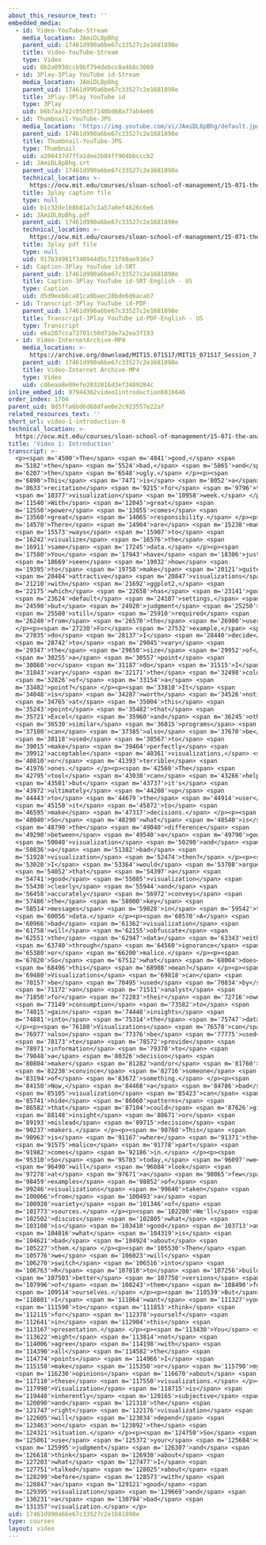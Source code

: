 ```yaml
---
about_this_resource_text: ''
embedded_media:
  - id: Video-YouTube-Stream
    media_location: JAmiDL8pBhg
    parent_uid: 17461d990a6be67c33527c2e1681898e
    title: Video-YouTube-Stream
    type: Video
    uid: 0b2a0930ccb9bf794debcc8a468c3060
  - id: 3Play-3Play YouTube id-Stream
    media_location: JAmiDL8pBhg
    parent_uid: 17461d990a6be67c33527c2e1681898e
    title: 3Play-3Play YouTube id
    type: 3Play
    uid: b6b7aa7d2c05b057140bd68a77ab4e66
  - id: Thumbnail-YouTube-JPG
    media_location: 'https://img.youtube.com/vi/JAmiDL8pBhg/default.jpg'
    parent_uid: 17461d990a6be67c33527c2e1681898e
    title: Thumbnail-YouTube-JPG
    type: Thumbnail
    uid: a206437d7ffa1dee2b84ff904bbcccb2
  - id: JAmiDL8pBhg.srt
    parent_uid: 17461d990a6be67c33527c2e1681898e
    technical_location: >-
      https://ocw.mit.edu/courses/sloan-school-of-management/15-071-the-analytics-edge-spring-2017/visualization/the-good-the-bad-and-the-ugly-visualization-recitation-recitation/video-1-introduction/video-1-introduction-0/JAmiDL8pBhg.srt
    title: 3play caption file
    type: null
    uid: b1c32de168b81a7c1a57a0ef4626c6e6
  - id: JAmiDL8pBhg.pdf
    parent_uid: 17461d990a6be67c33527c2e1681898e
    technical_location: >-
      https://ocw.mit.edu/courses/sloan-school-of-management/15-071-the-analytics-edge-spring-2017/visualization/the-good-the-bad-and-the-ugly-visualization-recitation-recitation/video-1-introduction/video-1-introduction-0/JAmiDL8pBhg.pdf
    title: 3play pdf file
    type: null
    uid: 917b34981f348944d5c723f60ae936e7
  - id: Caption-3Play YouTube id-SRT
    parent_uid: 17461d990a6be67c33527c2e1681898e
    title: Caption-3Play YouTube id-SRT-English - US
    type: Caption
    uid: d5d9eeb8ca81ca9baec28bde6d6acab7
  - id: Transcript-3Play YouTube id-PDF
    parent_uid: 17461d990a6be67c33527c2e1681898e
    title: Transcript-3Play YouTube id-PDF-English - US
    type: Transcript
    uid: e6a207cca73701c50d73de7a2ea3f193
  - id: Video-InternetArchive-MP4
    media_location: >-
      https://archive.org/download/MIT15.071S17/MIT15_071S17_Session_7.4.02_300k.mp4
    parent_uid: 17461d990a6be67c33527c2e1681898e
    title: Video-Internet Archive-MP4
    type: Video
    uid: cd6eaa8e00efe2032816d3ef3489284c
inline_embed_id: 97944362video1introduction6016646
order_index: 1704
parent_uid: 8d5ffa6bd6d68dfae0e2c923557e22af
related_resources_text: ''
short_url: video-1-introduction-0
technical_location: >-
  https://ocw.mit.edu/courses/sloan-school-of-management/15-071-the-analytics-edge-spring-2017/visualization/the-good-the-bad-and-the-ugly-visualization-recitation-recitation/video-1-introduction/video-1-introduction-0
title: 'Video 1: Introduction'
transcript: >-
  <p><span m='4500'>The</span> <span m='4841'>good,</span> <span
  m='5182'>the</span> <span m='5524'>bad,</span> <span m='5865'>and</span> <span
  m='6207'>the</span> <span m='6548'>ugly.</span> </p><p><span
  m='6890'>This</span> <span m='7471'>is</span> <span m='8052'>a</span> <span
  m='8633'>recitation</span> <span m='9215'>for</span> <span m='9796'>the</span>
  <span m='10377'>visualization</span> <span m='10958'>week.</span> </p><p><span
  m='11540'>With</span> <span m='12045'>great</span> <span
  m='12550'>power</span> <span m='13055'>comes</span> <span
  m='13560'>great</span> <span m='14065'>responsibility.</span> </p><p><span
  m='14570'>There</span> <span m='14904'>are</span> <span m='15238'>many</span>
  <span m='15573'>ways</span> <span m='15907'>to</span> <span
  m='16242'>visualize</span> <span m='16576'>the</span> <span
  m='16911'>same</span> <span m='17245'>data.</span> </p><p><span
  m='17580'>You</span> <span m='17943'>have</span> <span m='18306'>just</span>
  <span m='18669'>seen</span> <span m='19032'>how</span> <span
  m='19395'>to</span> <span m='19758'>make</span> <span m='20121'>quite</span>
  <span m='20484'>attractive</span> <span m='20847'>visualizations</span> <span
  m='21210'>with</span> <span m='21692'>ggplot2,</span> <span
  m='22175'>which</span> <span m='22658'>has</span> <span m='23141'>good</span>
  <span m='23624'>default</span> <span m='24107'>settings,</span> <span
  m='24590'>but</span> <span m='24920'>judgment</span> <span m='25250'>is</span>
  <span m='25580'>still</span> <span m='25910'>required</span> <span
  m='26240'>from</span> <span m='26570'>the</span> <span m='26900'>user.</span>
  </p><p><span m='27230'>For</span> <span m='27532'>example,</span> <span
  m='27835'>do</span> <span m='28137'>I</span> <span m='28440'>decide</span>
  <span m='28742'>to</span> <span m='29045'>vary</span> <span
  m='29347'>the</span> <span m='29650'>size</span> <span m='29952'>of</span>
  <span m='30255'>a</span> <span m='30557'>point</span> <span
  m='30860'>or</span> <span m='31187'>do</span> <span m='31515'>I</span> <span
  m='31843'>vary</span> <span m='32171'>the</span> <span m='32498'>color</span>
  <span m='32826'>of</span> <span m='33154'>a</span> <span
  m='33482'>point?</span> </p><p><span m='33810'>It</span> <span
  m='34048'>is</span> <span m='34287'>worth</span> <span m='34526'>noting</span>
  <span m='34765'>at</span> <span m='35004'>this</span> <span
  m='35243'>point</span> <span m='35482'>that</span> <span
  m='35721'>Excel</span> <span m='35960'>and</span> <span m='36245'>other</span>
  <span m='36530'>similar</span> <span m='36815'>programs</span> <span
  m='37100'>can</span> <span m='37385'>also</span> <span m='37670'>be</span>
  <span m='38118'>used</span> <span m='38567'>to</span> <span
  m='39015'>make</span> <span m='39464'>perfectly</span> <span
  m='39912'>acceptable</span> <span m='40361'>visualizations,</span> <span
  m='40810'>or</span> <span m='41393'>terrible</span> <span
  m='41976'>ones.</span> </p><p><span m='42560'>The</span> <span
  m='42795'>tool</span> <span m='43030'>can</span> <span m='43266'>help</span>
  <span m='43501'>but</span> <span m='43737'>it's</span> <span
  m='43972'>ultimately</span> <span m='44208'>up</span> <span
  m='44443'>to</span> <span m='44679'>the</span> <span m='44914'>user</span>
  <span m='45150'>it</span> <span m='45872'>to</span> <span
  m='46595'>make</span> <span m='47317'>decisions.</span> </p><p><span
  m='48040'>So</span> <span m='48290'>what</span> <span m='48540'>is</span>
  <span m='48790'>the</span> <span m='49040'>difference</span> <span
  m='49290'>between</span> <span m='49540'>a</span> <span m='49790'>good</span>
  <span m='50040'>visualization</span> <span m='50290'>and</span> <span
  m='50836'>a</span> <span m='51382'>bad</span> <span
  m='51928'>visualization</span> <span m='52474'>then?</span> </p><p><span
  m='53020'>I</span> <span m='53364'>would</span> <span m='53708'>argue</span>
  <span m='54052'>that</span> <span m='54397'>a</span> <span
  m='54741'>good</span> <span m='55085'>visualization</span> <span
  m='55430'>clearly</span> <span m='55944'>and</span> <span
  m='56458'>accurately</span> <span m='56972'>conveys</span> <span
  m='57486'>the</span> <span m='58000'>key</span> <span
  m='58514'>messages</span> <span m='59028'>in</span> <span m='59542'>the</span>
  <span m='60056'>data.</span> </p><p><span m='60570'>A</span> <span
  m='60966'>bad</span> <span m='61362'>visualization</span> <span
  m='61758'>will</span> <span m='62155'>obfuscate</span> <span
  m='62551'>the</span> <span m='62947'>data</span> <span m='63343'>either</span>
  <span m='63740'>through</span> <span m='64560'>ignorance</span> <span
  m='65380'>or</span> <span m='66200'>malice.</span> </p><p><span
  m='67020'>So</span> <span m='67512'>what</span> <span m='68004'>does</span>
  <span m='68496'>this</span> <span m='68988'>mean?</span> </p><p><span
  m='69480'>Visualizations</span> <span m='69818'>can</span> <span
  m='70157'>be</span> <span m='70495'>used</span> <span m='70834'>by</span>
  <span m='71172'>an</span> <span m='71511'>analyst</span> <span
  m='71850'>for</span> <span m='72283'>their</span> <span m='72716'>own</span>
  <span m='73149'>consumption</span> <span m='73582'>to</span> <span
  m='74015'>gain</span> <span m='74448'>insights</span> <span
  m='74881'>into</span> <span m='75314'>the</span> <span m='75747'>data.</span>
  </p><p><span m='76180'>Visualizations</span> <span m='76578'>can</span> <span
  m='76977'>also</span> <span m='77376'>be</span> <span m='77775'>used</span>
  <span m='78173'>to</span> <span m='78572'>provide</span> <span
  m='78971'>information</span> <span m='79370'>to</span> <span
  m='79848'>a</span> <span m='80326'>decision</span> <span
  m='80804'>maker</span> <span m='81282'>and/or</span> <span m='81760'>to</span>
  <span m='82238'>convince</span> <span m='82716'>someone</span> <span
  m='83194'>of</span> <span m='83672'>something.</span> </p><p><span
  m='84150'>Now,</span> <span m='84468'>a</span> <span m='84786'>bad</span>
  <span m='85105'>visualization</span> <span m='85423'>can</span> <span
  m='85741'>hide</span> <span m='86060'>patterns</span> <span
  m='86582'>that</span> <span m='87104'>could</span> <span m='87626'>give</span>
  <span m='88148'>insight</span> <span m='88671'>or</span> <span
  m='89193'>mislead</span> <span m='89715'>decision</span> <span
  m='90237'>makers.</span> </p><p><span m='90760'>This</span> <span
  m='90963'>is</span> <span m='91167'>where</span> <span m='91371'>the</span>
  <span m='91575'>malice</span> <span m='91778'>part</span> <span
  m='91982'>comes</span> <span m='92186'>in.</span> </p><p><span
  m='95310'>So</span> <span m='95703'>today,</span> <span m='96097'>we</span>
  <span m='96490'>will</span> <span m='96884'>look</span> <span
  m='97278'>at</span> <span m='97671'>a</span> <span m='98065'>few</span> <span
  m='98459'>examples</span> <span m='98852'>of</span> <span
  m='99246'>visualizations</span> <span m='99640'>taken</span> <span
  m='100066'>from</span> <span m='100493'>a</span> <span
  m='100920'>variety</span> <span m='101346'>of</span> <span
  m='101773'>sources.</span> </p><p><span m='102200'>We'll</span> <span
  m='102502'>discuss</span> <span m='102805'>what</span> <span
  m='103108'>is</span> <span m='103410'>good</span> <span m='103713'>and</span>
  <span m='104016'>what</span> <span m='104319'>is</span> <span
  m='104621'>bad</span> <span m='104924'>about</span> <span
  m='105227'>them.</span> </p><p><span m='105530'>Then</span> <span
  m='105776'>we</span> <span m='106023'>will</span> <span
  m='106270'>switch</span> <span m='106516'>into</span> <span
  m='106763'>R</span> <span m='107010'>to</span> <span m='107256'>build</span>
  <span m='107503'>better</span> <span m='107750'>versions</span> <span
  m='107996'>of</span> <span m='108243'>them</span> <span m='108490'>for</span>
  <span m='109514'>ourselves.</span> </p><p><span m='110539'>But</span> <span
  m='110801'>I</span> <span m='111064'>want</span> <span m='111327'>you</span>
  <span m='111590'>to</span> <span m='111853'>think</span> <span
  m='112115'>for</span> <span m='112378'>yourself</span> <span
  m='112641'>in</span> <span m='112904'>this</span> <span
  m='113167'>presentation.</span> </p><p><span m='113430'>You</span> <span
  m='113622'>might</span> <span m='113814'>not</span> <span
  m='114006'>agree</span> <span m='114198'>with</span> <span
  m='114390'>all</span> <span m='114582'>the</span> <span
  m='114774'>points</span> <span m='114966'>I</span> <span
  m='115158'>make</span> <span m='115350'>or</span> <span m='115790'>my</span>
  <span m='116230'>opinions</span> <span m='116670'>about</span> <span
  m='117110'>these</span> <span m='117550'>visualizations.</span> </p><p><span
  m='117990'>Visualization</span> <span m='118715'>is</span> <span
  m='119440'>inherently</span> <span m='120165'>subjective</span> <span
  m='120890'>and</span> <span m='121318'>the</span> <span
  m='121747'>right</span> <span m='122176'>visualization</span> <span
  m='122605'>will</span> <span m='123034'>depend</span> <span
  m='123463'>on</span> <span m='123892'>the</span> <span
  m='124321'>situation.</span> </p><p><span m='124750'>So</span> <span
  m='125061'>use</span> <span m='125372'>your</span> <span m='125684'>own</span>
  <span m='125995'>judgment</span> <span m='126307'>and</span> <span
  m='126618'>think</span> <span m='126930'>about</span> <span
  m='127203'>what</span> <span m='127477'>I</span> <span
  m='127751'>talked</span> <span m='128025'>about</span> <span
  m='128299'>before</span> <span m='128573'>with</span> <span
  m='128847'>a</span> <span m='129121'>good</span> <span
  m='129395'>visualization</span> <span m='129669'>and</span> <span
  m='130231'>a</span> <span m='130794'>bad</span> <span
  m='131357'>visualization.</span> </p>
uid: 17461d990a6be67c33527c2e1681898e
type: courses
layout: video
---
```

